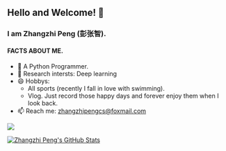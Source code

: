 ## Hello and Welcome! 👋


### I am Zhangzhi Peng (彭张智).


#### FACTS ABOUT ME.
- 🌱 A Python Programmer.
- 👯 Research intersts: Deep learning
- 😄 Hobbys: 
    - All sports (recently I fall in love with swimming). 
    - Vlog. Just record those happy days and forever enjoy them when I look back.
- 📫 Reach me: zhangzhipengcs@foxmail.com



![](https://github-readme-stats.vercel.app/api?username=pengzhangzhi&theme=dark)


<a href="https://github.com/pengzhangzhi/pengzhangzhi">
  <img align="center" src="https://github-readme-stats.vercel.app/api/top-langs/?username=pengzhangzhi&hide=c%2B%2B,c,matlab,assembly&title_color=6aa6f8&text_color=8a919a&icon_color=6aa6f8&bg_color=22272e" alt="Zhangzhi Peng's GitHub Stats" />
</a>
